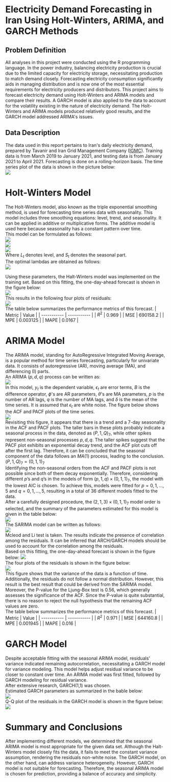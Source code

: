 # Electricity Demand Forecasting in Iran Using Holt-Winters, ARIMA, and GARCH Methods
## Problem Definition 
All analyses in this project were conducted using the R programming language. In the power industry, balancing electricity production is crucial due to the limited capacity for electricity storage, necessitating production to match demand closely. Forecasting electricity consumption significantly aids in managing distribution and is now one of the most essential requirements for electricity producers and distributors. This project aims to forecast electricity demand using Holt-Winters and ARIMA models and compare their results. A GARCH model is also applied to the data to account for the volatility existing in the nature of electricity demand. The Holt-Winters and ARIMA models produced relatively good results, and the GARCH model addressed ARIMA's issues.
## Data Description 
The data used in this report pertains to Iran's daily electricity demand, prepared by Tavanir and Iran Grid Management Company ([IGMC](https://www.igmc.ir/)). Training data is from March 2019 to January  2021, and testing data is from January  2021 to April 2021. Forecasting is done on a rolling-horizon basis.
The time series plot of the data is shown in the picture below: \
![](https://github.com/hamidnakhaei/electricity_demand_forecasting_Holt-Winters_ARIMA/blob/c5400c451966bef2b1b70c183839408da6bd019a/Fig/1.jpeg)

# Holt-Winters Model 
The Holt-Winters model, also known as the triple exponential smoothing method, is used for forecasting time series data with seasonality. This model includes three smoothing equations: level, trend, and seasonality. It can be applied in additive or multiplicative forms. The additive model is used here because seasonality has a constant pattern over time. \
This model can be formulated as follows: \
![](https://github.com/hamidnakhaei/electricity_demand_forecasting_Holt-Winters_ARIMA/blob/c5400c451966bef2b1b70c183839408da6bd019a/Fig/2.jpeg) \
![](https://github.com/hamidnakhaei/electricity_demand_forecasting_Holt-Winters_ARIMA/blob/c5400c451966bef2b1b70c183839408da6bd019a/Fig/3.jpeg) \
![](https://github.com/hamidnakhaei/electricity_demand_forecasting_Holt-Winters_ARIMA/blob/c5400c451966bef2b1b70c183839408da6bd019a/Fig/4.jpeg) \
Where $L_t$ denotes level, and $S_t$ denotes the seasonal part. \
The optimal lambdas are obtained as follows: \
![](https://github.com/hamidnakhaei/electricity_demand_forecasting_Holt-Winters_ARIMA/blob/c5400c451966bef2b1b70c183839408da6bd019a/Fig/5.jpeg)

Using these parameters, the Halt-Winters model was implemented on the training set. Based on this fitting, the one-day-ahead forecast is shown in the figure below: \
![](https://github.com/hamidnakhaei/electricity_demand_forecasting_Holt-Winters_ARIMA/blob/c5400c451966bef2b1b70c183839408da6bd019a/Fig/7.jpeg) \
This results in the following four plots of residuals: \
![](https://github.com/hamidnakhaei/electricity_demand_forecasting_Holt-Winters_ARIMA/blob/c5400c451966bef2b1b70c183839408da6bd019a/Fig/6.jpeg) \
The table below summarizes the performance metrics of this forecast. 
| Metric     | Value |
| ----------- | ----------- |
| $R^2$      | 0.969       |
| MSE   | 690158.2        |
| MPE   | 0.003125        |
| MAPE   | 0.0167        |
# ARIMA Model 
The ARIMA model, standing for AutoRegressive Integrated Moving Average, is a popular method for time series forecasting, particularly for univariate data. It consists of autoregressive (AR), moving average (MA), and differencing (I) parts. \
An ARIMA $(p,d,q)$ process can be written as: \
![](https://github.com/hamidnakhaei/electricity_demand_forecasting_Holt-Winters_ARIMA/blob/c5400c451966bef2b1b70c183839408da6bd019a/Fig/9.jpeg) \
In this model, $y_t$ is the dependent variable, $\epsilon_t$ are error terms, $B$ is the difference operator, $\phi$'s are AR parameters, $\theta$'s are MA parameters, $p$ is the number of AR lags, $q$ is the number of MA lags, and $\delta$ is the mean of the time series. It is assumed that $\epsilon_t$ are white noise.
The figure below shows the ACF and PACF plots of the time series. \
![](https://github.com/hamidnakhaei/electricity_demand_forecasting_Holt-Winters_ARIMA/blob/c5400c451966bef2b1b70c183839408da6bd019a/Fig/10.jpeg) \
Revisiting this figure, it appears that there is a trend and a 7-day seasonality in the ACF and PACF plots. The taller bars in these plots probably indicate a seasonal process in the data, denoted as $\left( P,1,Q \right)_7$, while other spikes represent non-seasonal processes $p,d,q$. The taller spikes suggest that the PACF plot exhibits an exponential decay trend, and the ACF plot cuts off after the first lag. Therefore, it can be concluded that the seasonal component of the data follows an $MA(1)$ process, leading to the conclusion. \
$\left( P,1,Q \right)_7 = \left( 0,1,1 \right)_7$ \
Identifying the non-seasonal orders from the ACF and PACF plots is not possible since both of them decay exponentially. Therefore, considering different $p$’s and $q$’s in the models of form $\left( p,1,q \right) \times \left( 0,1,1 \right)_7$, the model with the lowest AIC is chosen. To achieve this, models were fitted for $p=0,1,...,5$ and $q=0,1,...,5$, resulting in a total of 36 different models fitted to the data. \
After a carefully designed procedure, the $\left( 2,1,3 \right) \times \left( 0,1,1 \right)_7$ model order is selected, and the summary of the parameters estimated for this model is given in the table below: \
![](https://github.com/hamidnakhaei/electricity_demand_forecasting_Holt-Winters_ARIMA/blob/c5400c451966bef2b1b70c183839408da6bd019a/Fig/11.jpeg) \
The SARIMA model can be written as follows: \
![](https://github.com/hamidnakhaei/electricity_demand_forecasting_Holt-Winters_ARIMA/blob/c5400c451966bef2b1b70c183839408da6bd019a/Fig/12.jpeg) \
Mcleod and Li test is taken. The results indicate the presence of correlation among the residuals. It can be inferred that ARCH/GARCH models should be used to account for the correlation among the residuals. \
Based on this fitting, the one-day-ahead forecast is shown in the figure below:
![](https://github.com/hamidnakhaei/electricity_demand_forecasting_Holt-Winters_ARIMA/blob/c5400c451966bef2b1b70c183839408da6bd019a/Fig/14.jpeg) \
The four plots of the residuals is shown in the figure below: \
![](https://github.com/hamidnakhaei/electricity_demand_forecasting_Holt-Winters_ARIMA/blob/c5400c451966bef2b1b70c183839408da6bd019a/Fig/13.jpeg) \
This figure shows that the variance of the data is a function of time. Additionally, the residuals do not follow a normal distribution. However, this result is the best result that could be derived from the SARIMA model. \
Moreover, the P-value for the Ljung-Box test is 0.56, which generally assesses the significance of the ACF. Since the P-value is quite substantial, there is no reason to reject the null hypothesis that the remaining ACF values are zero. \
The table below summarizes the performance metrics of this forecast. 
| Metric     | Value |
| ----------- | ----------- |
| $R^2$      | 0.971       |
| MSE   | 644160.8        |
| MPE   | 0.001945        |
| MAPE   | 0.016        |
# GARCH Model
Despite acceptable fitting with the seasonal ARIMA model, residuals' variance indicated remaining autocorrelation, necessitating a GARCH model for variance modeling. This model helps adjust residual variance to be closer to constant over time. An ARIMA model was first fitted, followed by GARCH modeling for residual variance. \
After extensive research, GARCH(1,1) was chosen. \
Estimated GARCH parameters as summarized in the bable below: \
![](https://github.com/hamidnakhaei/electricity_demand_forecasting_Holt-Winters_ARIMA/blob/c5400c451966bef2b1b70c183839408da6bd019a/Fig/15.jpeg) \
Q-Q plot of the residuals in the GARCH model is shown in the figure below: \
![](https://github.com/hamidnakhaei/electricity_demand_forecasting_Holt-Winters_ARIMA/blob/c5400c451966bef2b1b70c183839408da6bd019a/Fig/16.jpeg)
# Summary and Conclusions
After implementing different models, we determined that the seasonal ARIMA model is most appropriate for the given data set. Although the Halt-Winters model closely fits the data, it fails to meet the constant variance assumption, rendering the residuals non-white noise. The GARCH model, on the other hand, can address variance heterogeneity. However, GARCH model is not suitable for forecasting. Therefore, the seasonal ARIMA model is chosen for prediction, providing a balance of accuracy and simplicity.
